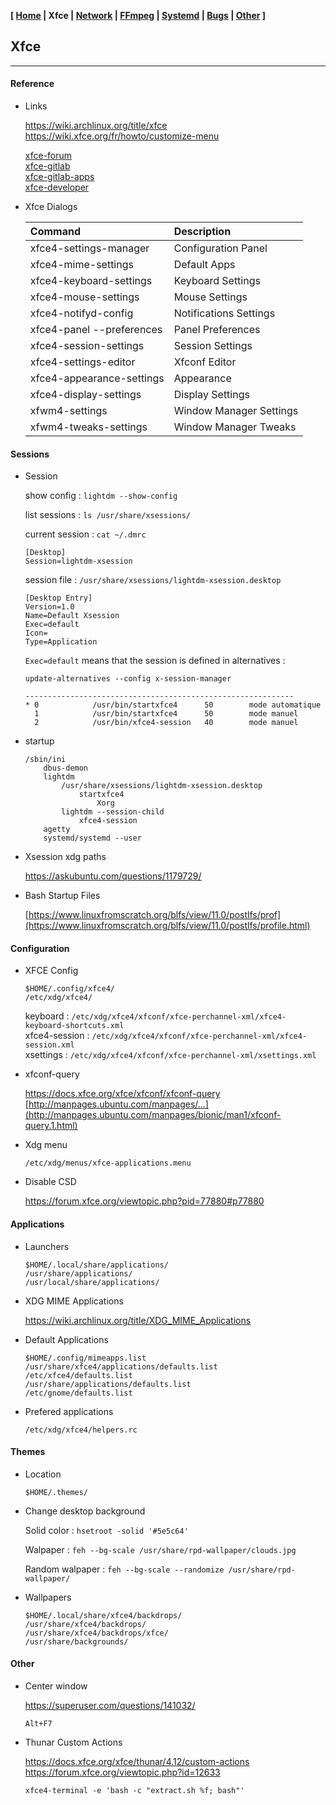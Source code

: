 <link href="style.css" rel="stylesheet"></link>

**[ [Home](00-Home.html) | Xfce | [Network](10-Network.html) | [FFmpeg](15-FFmpeg.html) | [Systemd](20-Systemd.html) | [Bugs](25-Bugs.html) | [Other](99-Other.html) ]**

## Xfce

---

#### Reference

* Links
    
    https://wiki.archlinux.org/title/xfce  
    https://wiki.xfce.org/fr/howto/customize-menu  
    
    [xfce-forum](https://forum.xfce.org/search.php?action=show_recent)  
    [xfce-gitlab](https://gitlab.xfce.org/xfce)  
    [xfce-gitlab-apps](https://gitlab.xfce.org/apps)  
    [xfce-developer](https://developer.xfce.org/)  

* Xfce Dialogs
    
    | Command                   | Description               |
    | :------------------------ | :------------------------ |
    | xfce4-settings-manager    | Configuration Panel       |
    | xfce4-mime-settings       | Default Apps              |
    | xfce4-keyboard-settings   | Keyboard Settings         |
    | xfce4-mouse-settings      | Mouse Settings            |
    | xfce4-notifyd-config      | Notifications Settings    |
    | xfce4-panel --preferences | Panel Preferences         |
    | xfce4-session-settings    | Session Settings          |
    | xfce4-settings-editor     | Xfconf Editor             |
    | xfce4-appearance-settings | Appearance                |
    | xfce4-display-settings    | Display Settings          |
    | xfwm4-settings            | Window Manager Settings   |
    | xfwm4-tweaks-settings     | Window Manager Tweaks     |
    

#### Sessions

* Session

    show config : `lightdm --show-config`
    
    list sessions : `ls /usr/share/xsessions/`

    current session : `cat ~/.dmrc`

    ```
    [Desktop]
    Session=lightdm-xsession
    ```

    session file : `/usr/share/xsessions/lightdm-xsession.desktop`

    ```
    [Desktop Entry]
    Version=1.0
    Name=Default Xsession
    Exec=default
    Icon=
    Type=Application
    ```
    
    `Exec=default` means that the session is defined in alternatives :
    
    `update-alternatives --config x-session-manager`
    
    ```
    ------------------------------------------------------------
    * 0            /usr/bin/startxfce4      50        mode automatique
      1            /usr/bin/startxfce4      50        mode manuel
      2            /usr/bin/xfce4-session   40        mode manuel

    ```

* startup

    ```
    /sbin/ini
        dbus-demon
        lightdm
            /usr/share/xsessions/lightdm-xsession.desktop
                startxfce4
                    Xorg
            lightdm --session-child
                xfce4-session
        agetty
        systemd/systemd --user
    ```

* Xsession xdg paths
    
    https://askubuntu.com/questions/1179729/  

* Bash Startup Files
    
    [https://www.linuxfromscratch.org/blfs/view/11.0/postlfs/prof](https://www.linuxfromscratch.org/blfs/view/11.0/postlfs/profile.html)  


#### Configuration

* XFCE Config
    
    ```
    $HOME/.config/xfce4/
    /etc/xdg/xfce4/
    ```

    keyboard : `/etc/xdg/xfce4/xfconf/xfce-perchannel-xml/xfce4-keyboard-shortcuts.xml`  
    xfce4-session : `/etc/xdg/xfce4/xfconf/xfce-perchannel-xml/xfce4-session.xml`  
    xsettings : `/etc/xdg/xfce4/xfconf/xfce-perchannel-xml/xsettings.xml`  

* xfconf-query
    
    https://docs.xfce.org/xfce/xfconf/xfconf-query  
    [http://manpages.ubuntu.com/manpages/...](http://manpages.ubuntu.com/manpages/bionic/man1/xfconf-query.1.html)  

* Xdg menu
    
    `/etc/xdg/menus/xfce-applications.menu`

* Disable CSD
    
    https://forum.xfce.org/viewtopic.php?pid=77880#p77880  


#### Applications

* Launchers

    ```
    $HOME/.local/share/applications/
    /usr/share/applications/
    /usr/local/share/applications/
    ```

* XDG MIME Applications
    
    https://wiki.archlinux.org/title/XDG_MIME_Applications

* Default Applications
    
    ```
    $HOME/.config/mimeapps.list
    /usr/share/xfce4/applications/defaults.list
    /etc/xfce4/defaults.list
    /usr/share/applications/defaults.list
    /etc/gnome/defaults.list
    ```

* Prefered applications

    `/etc/xdg/xfce4/helpers.rc`
    

#### Themes

* Location
    
    `$HOME/.themes/`

* Change desktop background

    Solid color : `hsetroot -solid '#5e5c64'`  
    
    Walpaper : `feh --bg-scale /usr/share/rpd-wallpaper/clouds.jpg`  
    
    Random walpaper : `feh --bg-scale --randomize /usr/share/rpd-wallpaper/`  

* Wallpapers

    ```
    $HOME/.local/share/xfce4/backdrops/
    /usr/share/xfce4/backdrops/
    /usr/share/xfce4/backdrops/xfce/
    /usr/share/backgrounds/
    ```


#### Other

* Center window
    
    https://superuser.com/questions/141032/  
    
    `Alt+F7`

* Thunar Custom Actions
    
    https://docs.xfce.org/xfce/thunar/4.12/custom-actions  
    https://forum.xfce.org/viewtopic.php?id=12633  
    
    `xfce4-terminal -e 'bash -c "extract.sh %f; bash"'`


